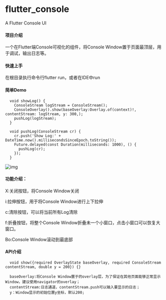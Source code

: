 # flutter_console

A Flutter Console UI

#### 项目介绍

一个在Flutter端Console可视化的组件，将Console Window置于页面最顶层，用于调试，输出日志等。

#### 快速上手

在根目录执行命令行flutter run，或者在IDE中run

#### 简单Demo

```
  void showLog() {
    ConsoleStream logStream = ConsoleStream();
    ConsoleOverlay().show(baseOverlay:Overlay.of(context)!, contentStream: logStream, y: 300,);
    pushLog(logStream);
  }

  void pushLog(ConsoleStream cr) {
    cr.push('Show Log:' + DateTime.now().millisecondsSinceEpoch.toString());
    Future.delayed(const Duration(milliseconds: 1000), () {
      pushLog(cr);
    });
  }
```

![img](/images/demo.png)

#### 功能介绍：

X:关闭按钮，将Console Window关闭

i:拉伸按钮，用于将Console Window进行上下拉伸

c:清除按钮，可以将当前所有Log清除

f:折叠按钮，将整个Console Window折叠未一个小窗口，点击小窗口可以恢复大窗口。

Bo:Console Window滚动到最底部

#### API介绍

```
  void show({required OverlayState baseOverlay, required ConsoleStream contentStream, double y = 200}) {}
  
  baseOverlay:将Console Window置于的overlay层，为了保证在其他页面能够正常显示Window，建议使用navigator的overlay；
  contentStream:日志通道，contentStream.push可以输入要显示的日志；
  y：Window显示的初始位置y坐标，默认200;
```

